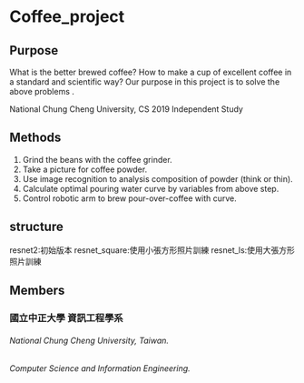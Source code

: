 # Coffee_project

**Purpose**
---------------------------------------------
What is the better brewed coffee? How to make a cup of excellent coffee in a standard and scientific way?
Our purpose in this project is to solve the above problems .

National Chung Cheng University, CS 
2019 Independent Study

**Methods**
---------------------------------------------
1. Grind the beans with the coffee grinder.
2. Take a picture for coffee powder.
3. Use image recognition to analysis composition of powder (think or thin).
4. Calculate optimal pouring water curve by variables from above step.
5. Control robotic arm to brew pour-over-coffee with curve.

**structure**
---------------------------------------------
resnet2:初始版本
resnet_square:使用小張方形照片訓練
resnet_ls:使用大張方形照片訓練

**Members**
---------------------------------------------
### 國立中正大學 資訊工程學系
###### National Chung Cheng University, Taiwan.
###### Computer Science and Information Engineering.
